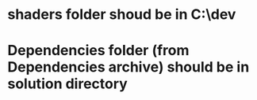 

# shaders folder shoud be in C:\\dev
# Dependencies folder (from Dependencies archive) should be in solution directory


  
